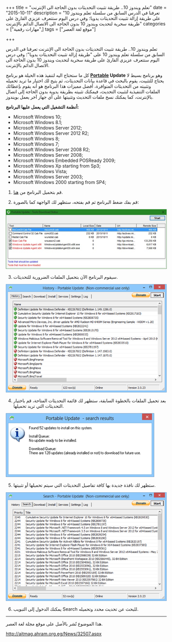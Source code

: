+++
title = "تعلم ويندوز 10.. طريقة تثبيت التحديثات بدون الحاجة الى الإنترنت"
date = "2015-10-11"
description = "تعرفنا في الدرس السابق من سلسلة تعلم ويندوز 10 على طريقة إزالة تثبيت التحديثات يدويا؛ وفي درس اليوم ستتعرف عزيزي القارئ على طريقة سحرية لتحديث ويندوز 10 بدون الحاجة الى الاتصال الدائم بالإنترنت"
categories = ["مهارات رقمية",]
tags = ["موقع لغة العصر"]

+++

تعلم ويندوز 10.. طريقة تثبيت التحديثات بدون الحاجة الى الإنترنت
تعرفنا في الدرس السابق من سلسلة تعلم ويندوز 10 على "طريقة إزالة تثبيت التحديثات يدويا"؛ وفي درس اليوم ستتعرف عزيزي القارئ على طريقة سحرية لتحديث ويندوز 10 بدون الحاجة الى الاتصال الدائم بالإنترنت.

كل ما ستحتاج اليه لتنفيذ هذه الحيلة هو برنامج **[Portable](http://www.portableupdate.com/) Update** وهو برنامج بسيط لا يحتاج للتثبيت، يقوم بالبحث في قاعدة بيانات التحديثات، ثم يتيح لك اختيار ما تريد تحميله وتثبيته من التحديثات المتوافرة، أفضل مميزات هذا البرنامج هو أنه يقوم بإعطائك الملفات التنفيذية لتثبيت التحديث، فيمكنك تثبيته بطريقة يدوية بدون الحاجة إلى اتصال بالإنترنت، كما يمكنك نسخ ملفات التحديث وتثبيتها على أي جهاز آخر يعمل بويندوز.

**أنظمة التشغيل التي يعمل عليها البرنامج:**
* Microsoft Windows 10;
* Microsoft Windows 8.1;
* Microsoft Windows Server 2012;
* Microsoft Windows Server 2012 R2;
* Microsoft Windows 8;
* Microsoft Windows 7;
* Microsoft Windows Server 2008 R2;
* Microsoft Windows Server 2008;
* Microsoft Windows Embedded POSReady 2009;
* Microsoft Windows Xp starting from Sp3;
* Microsoft Windows Vista;
* Microsoft Windows Server 2003;
* Microsoft Windows 2000 starting from SP4;

1. قم بتحميل البرنامج من [هنا](http://www.portableupdate.com/).

2. قم بفك ضغط البرنامج ثم قم بفتحه، ستظهر لك الواجهة كما بالصورة:

![1](images/2015-635801916629922899-992.jpg)

3. سيقوم البرنامج الآن بتحميل الملفات الضرورية للتحديثات.

![2](thumbnail-2015-635801916809765498-976.png)

4. بعد تحميل الملفات بالخطوة السابقة، ستظهر لك قائمة التحديثات المتاحة، قم باختيار التحديثات التي تريد تحميلها.

![3](images/2015-635801916949139606-913.png)

5. ستظهر لك نافذة جديدة بها كافة تفاصيل التحديثات التي سيتم تحميلها أو تثبيتها.

![4](images/2015-635801917128669707-866.png)

6. يمكنك الدخول إلى التبويب Search للبحث عن تحديث محدد وتحميله.

---
هذا الموضوع نٌشر باﻷصل على موقع مجلة لغة العصر.

http://aitmag.ahram.org.eg/News/32507.aspx